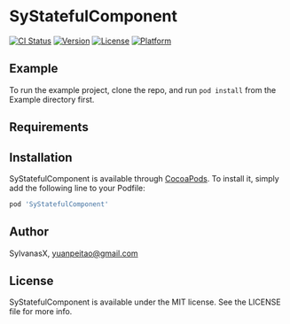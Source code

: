 # SyStatefulComponent

[![CI Status](http://img.shields.io/travis/SylvanasX/SyStatefulComponent.svg?style=flat)](https://travis-ci.org/SylvanasX/SyStatefulComponent)
[![Version](https://img.shields.io/cocoapods/v/SyStatefulComponent.svg?style=flat)](http://cocoapods.org/pods/SyStatefulComponent)
[![License](https://img.shields.io/cocoapods/l/SyStatefulComponent.svg?style=flat)](http://cocoapods.org/pods/SyStatefulComponent)
[![Platform](https://img.shields.io/cocoapods/p/SyStatefulComponent.svg?style=flat)](http://cocoapods.org/pods/SyStatefulComponent)

## Example

To run the example project, clone the repo, and run `pod install` from the Example directory first.

## Requirements

## Installation

SyStatefulComponent is available through [CocoaPods](http://cocoapods.org). To install
it, simply add the following line to your Podfile:

```ruby
pod 'SyStatefulComponent'
```

## Author

SylvanasX, yuanpeitao@gmail.com

## License

SyStatefulComponent is available under the MIT license. See the LICENSE file for more info.
